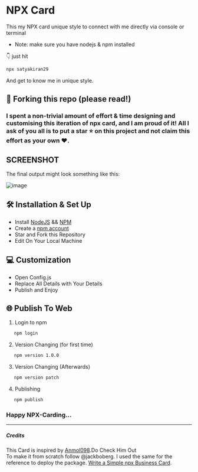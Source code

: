 # NPX Card

This my NPX card unique style to connect with me directly via console or terminal
- Note: make sure you have nodejs & npm installed


👇 just hit 
```bash
npx satyakiran29
```
And get to know me in unique style.

## 🚨 Forking this repo (please read!)
### I spent a non-trivial amount of effort & time designing and customising this iteration of npx card, and I am proud of it! All I ask of you all is to put a **star** ⭐ on this project and not claim this effort as your own ♥.



## SCREENSHOT

The final output might look something like this:

![image](https://github.com/ShreyamMaity/npx-card/blob/main/demo.gif)


## 🛠 Installation & Set Up
- Install [NodeJS](https://nodejs.org/en/download/)  && [NPM](https://github.com/felixrieseberg/npm-windows-upgrade)
- Create a [npm account](https://www.npmjs.com/signup)
- Star and Fork this Repository
- Edit On Your Local Machine 

## 💻 Customization
- Open Config.js
- Replace All Details with Your Details
- Publish and Enjoy

## 🌐 Publish To Web
1. Login to npm
```sh
   npm login
   ```
2. Version Changing (for first time)
  ```sh
     npm version 1.0.0
   ```
3. Version Changing (Afterwards)
  ```sh
     npm version patch
   ```
4. Publishing
  ```sh
     npm publish
   ```

### Happy NPX-Carding...



<hr/>

##### Credits
This Card is inspired by [Anmol098](https://github.com/anmol098/).Do Check Him Out \
To make it from scratch follow @jackboberg. I used the same for the reference to deploy the package. 
[Write a Simple npx Business Card](https://studioelsa.se/blog/open-source-oss-npx-business-card). 

